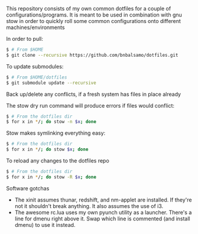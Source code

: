This repository consists of my own common dotfiles for a couple of configurations/programs. It is meant to be used in combination with gnu stow in order to quickly roll some common configurations onto different machines/environments

In order to pull:
```bash
$ # From $HOME
$ git clone --recursive https://github.com/bnbalsamo/dotfiles.git
```

To update submodules:
```bash
$ # From $HOME/dotfiles
$ git submodule update --recursive
```

Back up/delete any conflicts, if a fresh system has files in place already

The stow dry run command will produce errors if files would conflict:

```bash
$ # From the dotfiles dir
$ for x in */; do stow -n $x; done
```

Stow makes symlinking everything easy:
```bash
$ # From the dotfiles dir
$ for x in */; do stow $x; done
```


To reload any changes to the dotfiles repo 
```bash
$ # From the dotfiles dir
$ for x in */; do stow -R $x; done
```


Software gotchas

- The xinit assumes thunar, redshift, and nm-applet are installed. If they're not it shouldn't break anything. It also assumes the use of i3.
- The awesome rc.lua uses my own pyunch utility as a launcher. There's a line for dmenu right above it. Swap which line is commented (and install dmenu) to use it instead.
